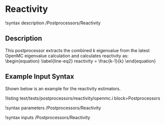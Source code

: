# Reactivity

!syntax description /Postprocessors/Reactivity

## Description

This postprocessor extracts the combined $k$ eigenvalue from the latest OpenMC eigenvalue
calculation and calculates reactivity as:
\begin{equation}
\label{line-eq2}
reactivity = \frac{k-1}{k}
\end{equation}

## Example Input Syntax

Shown below is an example for the reactivity estimators.

!listing test/tests/postprocessors/reactivity/openmc.i
  block=Postprocessors

!syntax parameters /Postprocessors/Reactivity

!syntax inputs /Postprocessors/Reactivity
